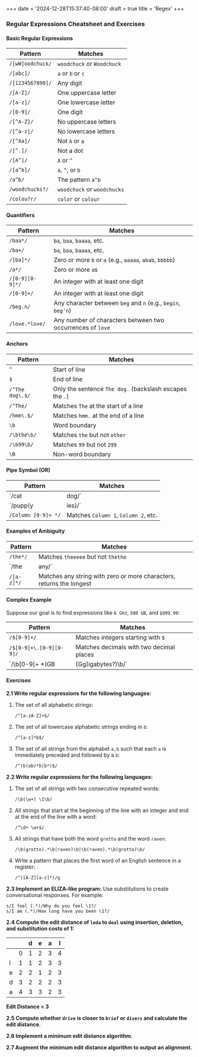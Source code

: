+++
date = '2024-12-28T15:37:40-08:00'
draft = true
title = 'Regex'
+++
### Regular Expressions Cheatsheet and Exercises

#### **Basic Regular Expressions**

| Pattern               | Matches                                                                 |
|-----------------------|-------------------------------------------------------------------------|
| `/[wW]oodchuck/`     | `woodchuck` or `Woodchuck`                                              |
| `/[abc]/`            | `a` or `b` or `c`                                                      |
| `/[1234567890]/`     | Any digit                                                              |
| `/[A-Z]/`            | One uppercase letter                                                   |
| `/[a-z]/`            | One lowercase letter                                                   |
| `/[0-9]/`            | One digit                                                              |
| `/[^A-Z]/`           | No uppercase letters                                                   |
| `/[^a-z]/`           | No lowercase letters                                                   |
| `/[^Aa]/`            | Not `A` or `a`                                                        |
| `/[^.]/`             | Not a dot                                                              |
| `/[A^]/`             | `A` or `^`                                                             |
| `/[a^b]/`            | `a`, `^`, or `b`                                                      |
| `/a^b/`              | The pattern `a^b`                                                     |
| `/woodchucks?/`      | `woodchuck` or `woodchucks`                                            |
| `/colou?r/`          | `color` or `colour`                                                   |

#### **Quantifiers**

| Pattern               | Matches                                                                 |
|-----------------------|-------------------------------------------------------------------------|
| `/baa*/`             | `ba`, `baa`, `baaaa`, etc.                                             |
| `/ba+/`              | `ba`, `baa`, `baaaa`, etc.                                             |
| `/[ba]*/`            | Zero or more `b` or `a` (e.g., `aaaaa`, `abab`, `bbbbb`)               |
| `/a*/`               | Zero or more `a`s                                                     |
| `/[0-9][0-9]*/`      | An integer with at least one digit                                      |
| `/[0-9]+/`           | An integer with at least one digit                                      |
| `/beg.n/`            | Any character between `beg` and `n` (e.g., `begin`, `beg'n`)           |
| `/love.*love/`       | Any number of characters between two occurrences of `love`            |

#### **Anchors**

| Pattern               | Matches                                                                 |
|-----------------------|-------------------------------------------------------------------------|
| `^`                  | Start of line                                                         |
| `$`                  | End of line                                                           |
| `/^The dog\.$/`     | Only the sentence `The dog.` (backslash escapes the `.`)               |
| `/^The/`             | Matches `The` at the start of a line                                   |
| `/hmm\.$/`          | Matches `hmm.` at the end of a line                                    |
| `\b`                | Word boundary                                                          |
| `/\bthe\b/`         | Matches `the` but not `other`                                         |
| `/\b99\b/`          | Matches `99` but not `299`                                            |
| `\B`                | Non-word boundary                                                     |

#### **Pipe Symbol (OR)**

| Pattern               | Matches                                                                 |
|-----------------------|-------------------------------------------------------------------------|
| `/cat|dog/`          | `cat` or `dog`                                                        |
| `/pupp(y|ies)/`      | `puppy` or `puppies`                                                  |
| `/Column [0-9]+ */`  | Matches `Column 1`, `Column 2`, etc.                                  |

#### **Examples of Ambiguity**

| Pattern               | Matches                                                                 |
|-----------------------|-------------------------------------------------------------------------|
| `/the*/`             | Matches `theeeee` but not `thethe`                                    |
| `/the|any/`          | Matches `the` or `any` but not `thany`                                |
| `/[a-z]*/`           | Matches any string with zero or more characters, returns the longest   |

#### **Complex Example**
Suppose our goal is to find expressions like `6 GHz`, `500 GB`, and `$999.99`:

| Pattern               | Matches                                                                 |
|-----------------------|-------------------------------------------------------------------------|
| `/$[0-9]+/`          | Matches integers starting with `$`                                     |
| `/$[0-9]+\.[0-9][0-9]/` | Matches decimals with two decimal places                             |
| `/\b[0-9]+ *(GB|[Gg]igabytes?)\b/` | Matches `500 GB` or `500 Gigabytes`                    |

#### **Exercises**

**2.1 Write regular expressions for the following languages:**

1. The set of all alphabetic strings:
   ```regex
   /^[a-zA-Z]+$/
   ```

2. The set of all lowercase alphabetic strings ending in `b`:
   ```regex
   /^[a-z]*b$/
   ```

3. The set of all strings from the alphabet `a,b` such that each `a` is immediately preceded and followed by a `b`:
   ```regex
   /^(b(ab)*b|b*)$/
   ```

**2.2 Write regular expressions for the following languages:**

1. The set of all strings with two consecutive repeated words:
   ```regex
   /\b(\w+) \1\b/
   ```

2. All strings that start at the beginning of the line with an integer and end at the end of the line with a word:
   ```regex
   /^\d+ \w+$/
   ```

3. All strings that have both the word `grotto` and the word `raven`:
   ```regex
   /\b(grotto).*\b(raven)\b|\b(raven).*\b(grotto)\b/
   ```

4. Write a pattern that places the first word of an English sentence in a register:
   ```regex
   /^([A-Z][a-z]*)/g
   ```

**2.3 Implement an ELIZA-like program:**
Use substitutions to create conversational responses. For example:

```regex
s/I feel (.*)/Why do you feel \1?/
s/I am (.*)/How long have you been \1?/
```

**2.4 Compute the edit distance of `leda` to `deal` using insertion, deletion, and substitution costs of 1:**

|    |    | d  | e  | a  | l  |
|----|----|----|----|----|----|
|    |  0 |  1 |  2 |  3 |  4 |
| l  |  1 |  1 |  2 |  3 |  3 |
| e  |  2 |  2 |  1 |  2 |  3 |
| d  |  3 |  2 |  2 |  2 |  3 |
| a  |  4 |  3 |  3 |  2 |  3 |

**Edit Distance = 3**

**2.5 Compute whether `drive` is closer to `brief` or `divers` and calculate the edit distance.**

**2.6 Implement a minimum edit distance algorithm.**

**2.7 Augment the minimum edit distance algorithm to output an alignment.**

